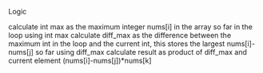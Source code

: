 Logic 

calculate int max as the maximum integer nums[i] in the array so far in the loop 
using int max calculate diff_max as the difference between the maximum int in the loop and the current int, this stores the largest nums[i]-nums[j] so far
using diff_max calculate result as product of diff_max and current element (nums[i]-nums[j])*nums[k]